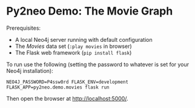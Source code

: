 # Py2neo Demo: The Movie Graph

Prerequisites:
- A local Neo4j server running with default configuration
- The _Movies_ data set (`:play movies` in browser)
- The Flask web framework (`pip install flask`)

To run use the following (setting the password to whatever is set for your Neo4j installation):
```
NEO4J_PASSWORD=P4ssw0rd FLASK_ENV=development FLASK_APP=py2neo.demo.movies flask run
```

Then open the browser at [http://localhost:5000/]( http://127.0.0.1:5000/).
